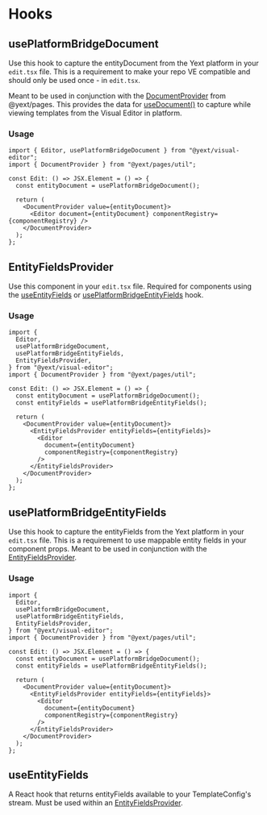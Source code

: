 # Hooks

## usePlatformBridgeDocument

Use this hook to capture the entityDocument from the Yext platform in your `edit.tsx` file.
This is a requirement to make your repo VE compatible and should only be used once - in `edit.tsx`.

Meant to be used in conjunction with the [DocumentProvider](https://github.com/yext/pages/blob/main/packages/pages/src/util/README.md#documentprovider) from @yext/pages. This provides the data for [useDocument()](https://github.com/yext/pages/blob/main/packages/pages/src/util/README.md#usedocument) to capture while viewing templates from the Visual Editor in platform.

### Usage

```tsx
import { Editor, usePlatformBridgeDocument } from "@yext/visual-editor";
import { DocumentProvider } from "@yext/pages/util";

const Edit: () => JSX.Element = () => {
  const entityDocument = usePlatformBridgeDocument();

  return (
    <DocumentProvider value={entityDocument}>
      <Editor document={entityDocument} componentRegistry={componentRegistry} />
    </DocumentProvider>
  );
};
```

## EntityFieldsProvider

Use this component in your `edit.tsx` file. Required for components using the [useEntityFields](#useentityfields) or [usePlatformBridgeEntityFields](#usePlatformBridgeEntityFields) hook.

### Usage

```tsx
import {
  Editor,
  usePlatformBridgeDocument,
  usePlatformBridgeEntityFields,
  EntityFieldsProvider,
} from "@yext/visual-editor";
import { DocumentProvider } from "@yext/pages/util";

const Edit: () => JSX.Element = () => {
  const entityDocument = usePlatformBridgeDocument();
  const entityFields = usePlatformBridgeEntityFields();

  return (
    <DocumentProvider value={entityDocument}>
      <EntityFieldsProvider entityFields={entityFields}>
        <Editor
          document={entityDocument}
          componentRegistry={componentRegistry}
        />
      </EntityFieldsProvider>
    </DocumentProvider>
  );
};
```

## usePlatformBridgeEntityFields

Use this hook to capture the entityFields from the Yext platform in your `edit.tsx` file.
This is a requirement to use mappable entity fields in your component props.
Meant to be used in conjunction with the [EntityFieldsProvider](#entityfieldsprovider).

### Usage

```tsx
import {
  Editor,
  usePlatformBridgeDocument,
  usePlatformBridgeEntityFields,
  EntityFieldsProvider,
} from "@yext/visual-editor";
import { DocumentProvider } from "@yext/pages/util";

const Edit: () => JSX.Element = () => {
  const entityDocument = usePlatformBridgeDocument();
  const entityFields = usePlatformBridgeEntityFields();

  return (
    <DocumentProvider value={entityDocument}>
      <EntityFieldsProvider entityFields={entityFields}>
        <Editor
          document={entityDocument}
          componentRegistry={componentRegistry}
        />
      </EntityFieldsProvider>
    </DocumentProvider>
  );
};
```

## useEntityFields

A React hook that returns entityFields available to your TemplateConfig's stream. Must be used within an [EntityFieldsProvider](#entityfieldsprovider).
